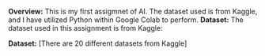 **Overview:**
This is my first assigmnet of AI. The dataset used is from Kaggle, and I have utilized Python within Google Colab to perform.
**Dataset:**
The dataset used in this assignment is from Kaggle:

**Dataset:** [There are 20 different datasets from Kaggle]

